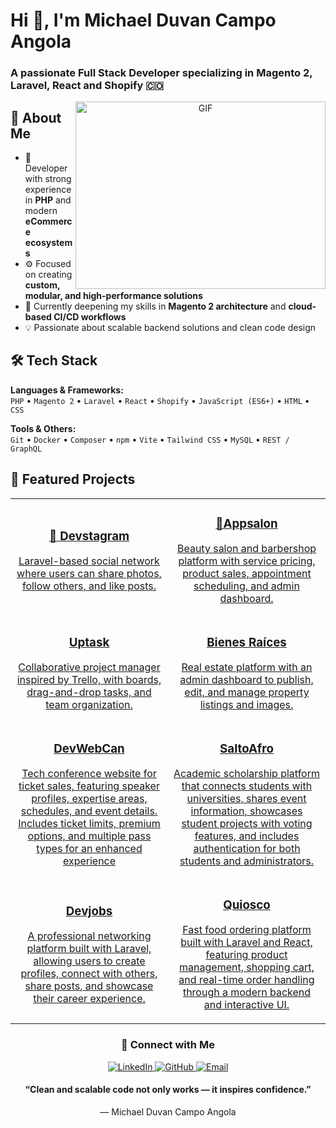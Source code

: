 <h1>Hi 👋, I'm Michael Duvan Campo Angola</h1>
<h3>
  A passionate Full Stack Developer specializing in Magento 2, Laravel, React and Shopify 🇨🇴
</h3>

<p align="center">
  <img align="right" top="500" height="300" width="400" alt="GIF" src="https://media.giphy.com/media/SWoSkN6DxTszqIKEqv/giphy.gif">
</p>

## 🚀 About Me

- 🧠 Developer with strong experience in **PHP** and modern **eCommerce ecosystems**  
- ⚙️ Focused on creating **custom, modular, and high-performance solutions**  
- 🌱 Currently deepening my skills in **Magento 2 architecture** and **cloud-based CI/CD workflows**  
- 💡 Passionate about scalable backend solutions and clean code design  

## 🛠️ Tech Stack

**Languages & Frameworks:**  
`PHP` • `Magento 2` • `Laravel` • `React` • `Shopify` • `JavaScript (ES6+)` • `HTML` • `CSS`  

**Tools & Others:**  
`Git` • `Docker` • `Composer` • `npm` • `Vite` • `Tailwind CSS` • `MySQL` • `REST / GraphQL`  

## 🚀 Featured Projects

<div align="center">
  <table>
    <tr>
      <td width="50%" align="center">
        <a href="https://github.com/mich471/devstagram">
          <h3>🧩 Devstagram</h3>
          <p>Laravel-based social network where users can share photos, follow others, and like posts.</p>
        </a>
      </td>
      <td width="50%" align="center">
        <a href="https://github.com/mich471/Appsalon">
          <h3>💈Appsalon</h3>
          <p>Beauty salon and barbershop platform with service pricing, product sales, appointment scheduling, and admin dashboard.</p>
        </a>
      </td>
    </tr>
    <tr>
      <td width="50%" align="center">
        <a href="https://github.com/mich471/Uptask">
          <h3>Uptask</h3>
          <p>Collaborative project manager inspired by Trello, with boards, drag-and-drop tasks, and team organization.</p>
        </a>
      </td>
      <td width="50%" align="center">
        <a href="https://github.com/mich471/binesraices">
          <h3>Bienes Raíces</h3>
          <p>Real estate platform with an admin dashboard to publish, edit, and manage property listings and images.</p>
        </a>
      </td>
    </tr>
    <tr>
      <td width="50%" align="center">
        <a href="https://github.com/mich471/portfolio">
          <h3>DevWebCan</h3>
          <p>Tech conference website for ticket sales, featuring speaker profiles, expertise areas, schedules, and event details. Includes ticket limits, premium options, and multiple pass types for an enhanced experience</p>
        </a>
      </td>
      <td width="50%" align="center">
        <a href="https://github.com/mich471/shopify-custom-checkout">
          <h3>SaltoAfro</h3>
          <p>Academic scholarship platform that connects students with universities, shares event information, showcases student projects with voting features, and includes authentication for both students and administrators.</p>
        </a>
      </td>
    </tr>
    <tr>
      <td width="50%" align="center">
        <a href="https://github.com/mich471/laravel-blog">
          <h3>Devjobs</h3>
          <p>A professional networking platform built with Laravel, allowing users to create profiles, connect with others, share posts, and showcase their career experience.</p>
        </a>
      </td>
      <td width="50%" align="center">
        <a href="https://github.com/mich471/ecommerce-laravel">
          <h3>Quiosco</h3>
          <p>Fast food ordering platform built with Laravel and React, featuring product management, shopping cart, and real-time order handling through a modern backend and interactive UI.</p>
        </a>
      </td>
    </tr>
  </table>
</div>


<h3 align="center">🤝 Connect with Me</h3>

<p align="center">
  <a href="https://www.linkedin.com/in/michael-duvan-campo-angola/" target="_blank">
    <img src="https://img.icons8.com/doodle/40/000000/linkedin--v2.png" alt="LinkedIn"/>
  </a>
  <a href="https://github.com/michaelduvan" target="_blank">
    <img src="https://img.icons8.com/doodle/40/000000/github--v1.png" alt="GitHub"/>
  </a>
  <a href="mailto:mduvan.campo@gmail.com" target="_blank">
    <img src="https://img.icons8.com/doodle/40/000000/gmail--v2.png" alt="Email"/>
  </a>
</p>

<h4 align="center">
“Clean and scalable code not only works — it inspires confidence.”  
</h4>

<p align="center">— Michael Duvan Campo Angola</p>
